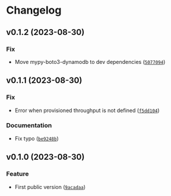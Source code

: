 # Changelog

<!--next-version-placeholder-->

## v0.1.2 (2023-08-30)

### Fix

* Move mypy-boto3-dynamodb to dev dependencies ([`5077094`](https://github.com/megalus/coraline/commit/5077094b3a2a58b164304d78c8ed86b606c76bdb))

## v0.1.1 (2023-08-30)

### Fix

* Error when provisioned throughput is not defined ([`f5dd104`](https://github.com/megalus/coraline/commit/f5dd1049084b1774e7d1fdafd8ae1c087ec7acd7))

### Documentation

* Fix typo ([`be9248b`](https://github.com/megalus/coraline/commit/be9248b6e6a32ae8671753656502dca98fd55e9e))

## v0.1.0 (2023-08-30)

### Feature

* First public version ([`9acadaa`](https://github.com/megalus/coraline/commit/9acadaaa88d77229d58ad6171cb1fefd23015109))
